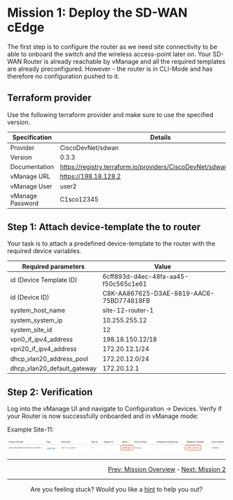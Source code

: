 # Mission 1: Deploy the SD-WAN cEdge

The first step is to configure the router as we need site connectivity to be able to onboard the switch and the wireless access-point later on.
Your SD-WAN Router is already reachable by vManage and all the required templates are already preconfigured. However - the router is in CLI-Mode and has therefore no configuration pushed to it.

## Terraform provider

Use the following terraform provider and make sure to use the specified version.

| Specification    | Details                                                              |
| ---------------- | -------------------------------------------------------------------- |
| Provider         | CiscoDevNet/sdwan                                                    |
| Version          | 0.3.3                                                                |
| Documentation    | https://registry.terraform.io/providers/CiscoDevNet/sdwan/0.3.3/docs |
| vManage URL      | https://198.18.128.2                                                 |
| vManage User     | user2                                                                |
| vManage Password | C1sco12345                                                           |

## Step 1: Attach device-template the to router

Your task is to attach a predefined device-template to the router with the required device variables.

| Required parameters         | Value                                    |
| --------------------------- | ---------------------------------------- |
| id (Device Template ID)     | 6cff893d-d4ec-48fa-aa45-f50c565c1e61     |
| id (Device ID)              | C8K-AA867625-D3AE-8819-AAC6-75BD774818FB |
| system_host_name            | site-12-router-1                         |
| system_system_ip            | 10.255.255.12                            |
| system_site_id              | 12                                       |
| vpn0_if_ipv4_address        | 198.18.150.12/18                         |
| vpn20_if_ipv4_address       | 172.20.12.1/24                           |
| dhcp_vlan20_address_pool    | 172.20.12.0/24                           |
| dhcp_vlan20_default_gateway | 172.20.12.1                              |

## Step 2: Verification

Log into the vManage UI and navigate to Configuration -> Devices.
Verify if your Router is now successfully onboarded and in vManage mode:

Example Site-11:

<img src=../../img/sd-wan_mission-1.png/>

---

<div align="right">
  <a href='../../README.md'>Prev: Mission Overview</a> - <a href='../Mission 2/README.md'>Next: Mission 2</a>
</div>

---

<div align="center">
 Are you feeling stuck? Would you like a <a href='../../../Hints/1/Mission 1/README.md' target="_blank">hint</a> to help you out?
</div>
